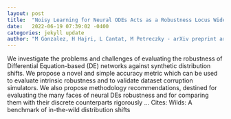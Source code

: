 ```yaml
---
layout: post
title:  "Noisy Learning for Neural ODEs Acts as a Robustness Locus Widening"
date:   2022-06-19 07:39:02 -0400
categories: jekyll update
author: "M Gonzalez, H Hajri, L Cantat, M Petreczky - arXiv preprint arXiv:2206.08237, 2022"
---
```

We investigate the problems and challenges of evaluating the robustness of Differential Equation-based (DE) networks against synthetic distribution shifts. We propose a novel and simple accuracy metric which can be used to evaluate intrinsic robustness and to validate dataset corruption simulators. We also propose methodology recommendations, destined for evaluating the many faces of neural DEs  robustness and for comparing them with their discrete counterparts rigorously …
Cites: ‪Wilds: A benchmark of in-the-wild distribution shifts‬  